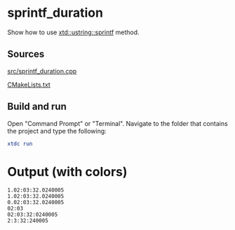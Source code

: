 # sprintf_duration

Show how to use [xtd::ustring::sprintf](https://gammasoft71.github.io/xtd/reference_guides/latest/group__format__parse.html#ga0c65606fb81f84e4d9ea43002114d8de) method.

## Sources

[src/sprintf_duration.cpp](src/sprintf_duration.cpp)

[CMakeLists.txt](CMakeLists.txt)

## Build and run

Open "Command Prompt" or "Terminal". Navigate to the folder that contains the project and type the following:

```cmake
xtdc run
```

# Output (with colors)

```
1.02:03:32.0240005
1.02:03:32.0240005
0.02:03:32.0240005
02:03
02:03:32:0240005
2:3:32:240005
```

